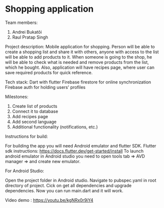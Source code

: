 # Shopping application

Team members:
1) Andrei Bukatõi
2) Raul Pratap Singh

Project description:
Mobile application for shopping. Person will be able to create a shopping list and share it with others, anyone with access to the list will be able to add products to it. When someone is going to the shop, he will be able to check what is needed and remove products from the list, which he bought. Also, application will have recipes page, where user can save required products for quick reference.   

Tech stack:
Dart with flutter
Firebase firestore for online synchronization
Firebase auth for holding users' profiles

Milestones:
1) Create list of products
2) Connect it to database
3) Add recipes page
4) Add second language
5) Additional functionality (notifications, etc.)


Instructions for build:

For building the app you will need Android emulator and flutter SDK. Flutter sdk instructions: https://docs.flutter.dev/get-started/install To launch android emulator in Android studio you need to open tools tab => AVD manager => and create new emulator.

For Android Studio:

Open the project folder in Android studio.
Navigate to pubspec.yaml in root directory of project.
Cick on get all dependencies and upgrade dependencies.
Now you can run main.dart and it will work.


Video demo : https://youtu.be/kgNRx0r9iY4
